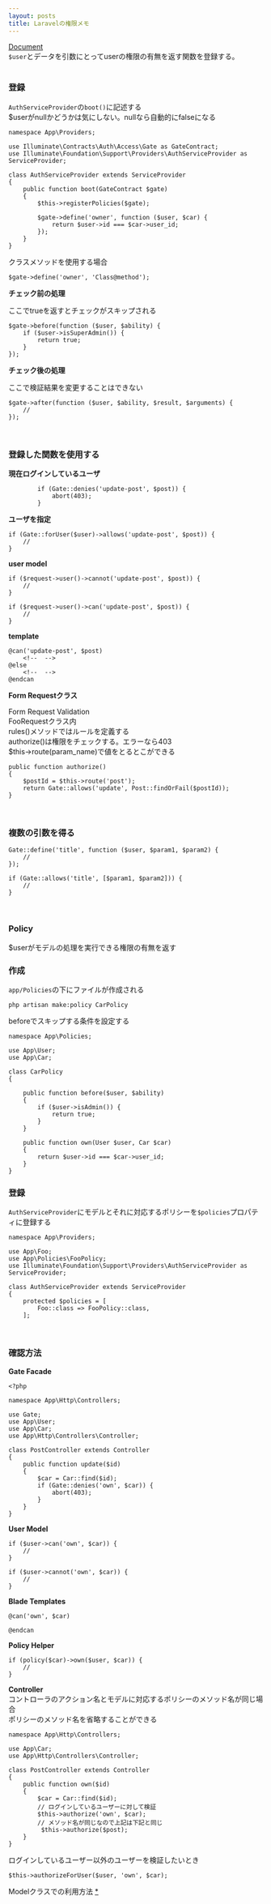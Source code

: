 ```yaml
---
layout: posts
title: Laravelの権限メモ 
---
```

[Document](https://laravel.com/docs/5.2/authorization)  
`$user`とデータを引数にとってuserの権限の有無を返す関数を登録する。  
<br>

### 登録

`AuthServiceProvider`の`boot()`に記述する  
$userがnullかどうかは気にしない。nullなら自動的にfalseになる  

```
namespace App\Providers;

use Illuminate\Contracts\Auth\Access\Gate as GateContract;
use Illuminate\Foundation\Support\Providers\AuthServiceProvider as ServiceProvider;

class AuthServiceProvider extends ServiceProvider
{
    public function boot(GateContract $gate)
    {
        $this->registerPolicies($gate);

        $gate->define('owner', function ($user, $car) {
            return $user->id === $car->user_id;
        });
    }
}
```

クラスメソッドを使用する場合

```
$gate->define('owner', 'Class@method');
```

**チェック前の処理**  

ここでtrueを返すとチェックがスキップされる

```
$gate->before(function ($user, $ability) {
    if ($user->isSuperAdmin()) {
        return true;
    }
});
```

**チェック後の処理**  

ここで検証結果を変更することはできない

```
$gate->after(function ($user, $ability, $result, $arguments) {
    //
});
```
<br>

### 登録した関数を使用する

**現在ログインしているユーザ**  

```
        if (Gate::denies('update-post', $post)) {
            abort(403);
        }
```

**ユーザを指定**  

```
if (Gate::forUser($user)->allows('update-post', $post)) {
    //
}
```

**user model**  

```
if ($request->user()->cannot('update-post', $post)) {
    //
}

if ($request->user()->can('update-post', $post)) {
    // 
}
```

**template** 

```
@can('update-post', $post)
    <!--  -->
@else
    <!--  -->
@endcan
```

**Form Requestクラス**  

Form Request Validation  
FooRequestクラス内  
rules()メソッドではルールを定義する  
authorize()は権限をチェックする。エラーなら403  
$this->route(param_name)で値をとるとこができる  

```
public function authorize()
{
    $postId = $this->route('post');
    return Gate::allows('update', Post::findOrFail($postId));
}
```
<br>

### 複数の引数を得る

```
Gate::define('title', function ($user, $param1, $param2) {
    //
});

if (Gate::allows('title', [$param1, $param2])) {
    //
}
```
<br>

### Policy

$userがモデルの処理を実行できる権限の有無を返す  

### 作成

`app/Policies`の下にファイルが作成される

```
php artisan make:policy CarPolicy
```

beforeでスキップする条件を設定する

```
namespace App\Policies;

use App\User;
use App\Car;

class CarPolicy
{

    public function before($user, $ability)
    {
        if ($user->isAdmin()) {
            return true;
        }
    }

    public function own(User $user, Car $car)
    {
        return $user->id === $car->user_id;
    }
}
```

### 登録

`AuthServiceProvider`にモデルとそれに対応するポリシーを`$policies`プロパティに登録する  

```
namespace App\Providers;

use App\Foo;
use App\Policies\FooPolicy;
use Illuminate\Foundation\Support\Providers\AuthServiceProvider as ServiceProvider;

class AuthServiceProvider extends ServiceProvider
{
    protected $policies = [
        Foo::class => FooPolicy::class,
    ];
```
<br>

### 確認方法

**Gate Facade**  

```
<?php

namespace App\Http\Controllers;

use Gate;
use App\User;
use App\Car;
use App\Http\Controllers\Controller;

class PostController extends Controller
{
    public function update($id)
    {
        $car = Car::find($id);
        if (Gate::denies('own', $car)) {
            abort(403);
        }
    }
}
```

**User Model**  

```
if ($user->can('own', $car)) {
    //
}

if ($user->cannot('own', $car)) {
    //
}
```

**Blade Templates**  

```
@can('own', $car)
    
@endcan
```

**Policy Helper**  

```
if (policy($car)->own($user, $car)) {
    //
}
```

**Controller**  
コントローラのアクション名とモデルに対応するポリシーのメソッド名が同じ場合  
ポリシーのメソッド名を省略することができる

```
namespace App\Http\Controllers;

use App\Car;
use App\Http\Controllers\Controller;

class PostController extends Controller
{
    public function own($id)
    {
        $car = Car::find($id);
        // ログインしているユーザーに対して検証
        $this->authorize('own', $car);
        // メソッド名が同じなので上記は下記と同じ
         $this->authorize($post);
    }
}
```

ログインしているユーザー以外のユーザーを検証したいとき

```
$this->authorizeForUser($user, 'own', $car);
```

Modelクラスでの利用方法 [\*](/2016/05/06/laravel-model.html)  























